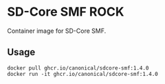 # SD-Core SMF ROCK

Container image for SD-Core SMF.

## Usage

```console
docker pull ghcr.io/canonical/sdcore-smf:1.4.0
docker run -it ghcr.io/canonical/sdcore-smf:1.4.0
```
